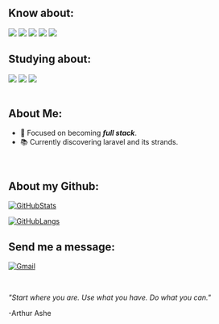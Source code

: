  ## Know about:

<div>
<img src="https://img.shields.io/badge/html%205-orange?style=for-the-badge&logo=html5&logoColor=white&labelColor=orange" />
<img src="https://img.shields.io/badge/CSS%203-5188FE?style=for-the-badge&logo=css3&logoColor=white&labelColor=5188FE" />

<img src="https://img.shields.io/badge/Js-FFDC0B?style=for-the-badge&logo=javascript&logoColor=000&labelColor=FFDC0B" />

<img src="https://img.shields.io/badge/php-4F5B93?style=for-the-badge&logo=php&logoColor=fff&labelColor=4F5B93" />

<img src="https://img.shields.io/badge/mysql-F29221?style=for-the-badge&logo=mysql&logoColor=fff&labelColor=F29221" />

<br>

## Studying about:

<img src="https://img.shields.io/badge/ReactJs-222?style=for-the-badge&logo=react&logoColor=61DBFB&labelColor=222" />

<img src="https://img.shields.io/badge/laravel-FF2D20?style=for-the-badge&logo=laravel&logoColor=fff&labelColor=FF2D20" />

<img src="https://img.shields.io/badge/node.js-3C873A?style=for-the-badge&logo=node.js&logoColor=fff&labelColor=3C873A" />
</div>

<br>

## About Me:

- 🎯 Focused on becoming <strong><em>full stack</em></strong>.
- 📚 Currently discovering laravel and its strands.

<br>

## About my Github:

   [![GitHubStats](https://github-readme-stats.vercel.app/api?username=OtavioNog&count_private=true&show_icons=true&&theme=github_dark&hide=contribs,issues)](https://github.com/OtavioNog)
   
   [![GitHubLangs](https://github-readme-stats.vercel.app/api/top-langs/?username=tiagoferreira22&layout=compact&langs_count=7&theme=react)](https://github.com/OtavioNog)
   

## Send me a message:

[![Gmail](https://img.shields.io/badge/Gmail-D14836?style=for-the-badge&logo=gmail&logoColor=white)](mailto:otavionogueira.contato@gmail.com)

<br>

<em>"Start where you are. Use what you have. Do what you can."</em>

-Arthur Ashe
